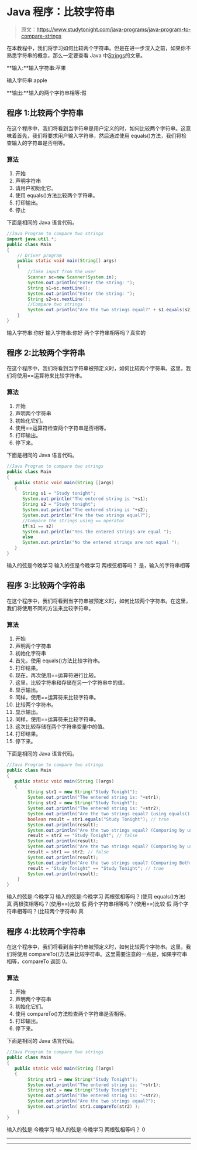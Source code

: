 # Java 程序：比较字符串

> 原文：<https://www.studytonight.com/java-programs/java-program-to-compare-strings>

在本教程中，我们将学习如何比较两个字符串。但是在进一步深入之前，如果你不熟悉字符串的概念，那么一定要查看 Java 中[Strings](https://www.studytonight.com/java/string-handling-in-java.php)的文章。

**输入:**输入字符串:苹果

输入字符串:apple

**输出:**输入的两个字符串相等:假

## 程序 1:比较两个字符串

在这个程序中，我们将看到当字符串是用户定义的时，如何比较两个字符串。这意味着首先，我们将要求用户输入字符串，然后通过使用 equals()方法，我们将检查输入的字符串是否相等。

### 算法

1.  开始
2.  声明字符串
3.  请用户初始化它。
4.  使用 equals()方法比较两个字符串。
5.  打印输出。
6.  停止

下面是相同的 Java 语言代码。

```java
//Java Program to compare two strings
import java.util.*;
public class Main
{
    // Driver program 
    public static void main(String[] args) 
    {
        //Take input from the user
        Scanner sc=new Scanner(System.in);
        System.out.println("Enter the string: ");
        String s1=sc.nextLine();        
        System.out.println("Enter the string: ");
        String s2=sc.nextLine();
        //Compare two strings
        System.out.println("Are the two strings equal?" + s1.equals(s2));      
    }
}
```

输入字符串:你好
输入字符串:你好
两个字符串相等吗？真实的

## 程序 2:比较两个字符串

在这个程序中，我们将看到当字符串被预定义时，如何比较两个字符串。这里，我们将使用==运算符来比较字符串。

### 算法

1.  开始
2.  声明两个字符串
3.  初始化它们。
4.  使用==运算符检查两个字符串是否相等。
5.  打印输出。
6.  停下来。

下面是相同的 Java 语言代码。

```java
//Java Program to compare two strings
public class Main
{
   public static void main(String []args)
   {
      String s1 = "Study tonight";
      System.out.println("The entered string is "+s1);
      String s2 = "Study tonight";
      System.out.println("The entered string is "+s2);
      System.out.println("Are the two strings equal?");
      //Compare the strings using == operator
      if(s1 == s2)
      System.out.println("Yes the entered strings are equal ");
      else
      System.out.println("No the entered strings are not equal ");
   }
}
```

输入的弦是今晚学习
输入的弦是今晚学习
两根弦相等吗？
是，输入的字符串相等

## 程序 3:比较两个字符串

在这个程序中，我们将看到当字符串被预定义时，如何比较两个字符串。在这里，我们将使用不同的方法来比较字符串。

### 算法

1.  开始
2.  声明两个字符串
3.  初始化字符串
4.  首先，使用 equals()方法比较字符串。
5.  打印结果。
6.  现在，再次使用==运算符进行比较。
7.  这里，比较字符串和存储在另一个字符串中的值。
8.  显示输出。
9.  同样，使用==运算符来比较字符串。
10.  比较两个字符串。
11.  显示输出。
12.  同样，使用==运算符来比较字符串。
13.  这次比较存储在两个字符串变量中的值。
14.  打印结果。
15.  停下来。

下面是相同的 Java 语言代码。

```java
//Java Program to compare two strings
public class Main
{
   public static void main(String []args)
   {   
        String str1 = new String("Study Tonight");
        System.out.println("The entered string is: "+str1);
        String str2 = new String("Study Tonight");
        System.out.println("The entered string is: "+str2);        
        System.out.println("Are the two strings equal? (using equals() method)");
        boolean result = str1.equals("Study Tonight"); // true
        System.out.println(result);
        System.out.println("Are the two strings equal? (Comparing by using == )");
        result = str2 == "Study Tonight"; // false
        System.out.println(result);
        System.out.println("Are the two strings equal? (Comparing by using == )");
        result = str1 == str2; // false
        System.out.println(result);
        System.out.println("Are the two strings equal? (Comparing Both Strings)");
        result = "Study Tonight" == "Study Tonight"; // true
        System.out.println(result);
    }
}
```

输入的弦是:今晚学习
输入的弦是:今晚学习
两根弦相等吗？(使用 equals()方法)
真
两根弦相等吗？(使用==)比较
假
两个字符串相等吗？(使用==)比较
假
两个字符串相等吗？(比较两个字符串)
真

## 程序 4:比较两个字符串

在这个程序中，我们将看到当字符串被预定义时，如何比较两个字符串。这里，我们将使用 compareTo()方法来比较字符串。这里需要注意的一点是，如果字符串相等，compareTo 返回 0。

### 算法

1.  开始
2.  声明两个字符串
3.  初始化它们。
4.  使用 compareTo()方法检查两个字符串是否相等。
5.  打印输出。
6.  停下来。

下面是相同的 Java 语言代码。

```java
//Java Program to compare two strings
public class Main
{
   public static void main(String []args)
   {      
        String str1 = new String("Study Tonight");
        System.out.println("The entered string is: "+str1);
        String str2 = new String("Study Tonight");
        System.out.println("The entered string is: "+str2);
        System.out.println("Are the two strings equal?");
        System.out.println( str1.compareTo(str2) );
    }
}
```

输入的弦是:今晚学习
输入的弦是:今晚学习
两根弦相等吗？
0

* * *

* * *